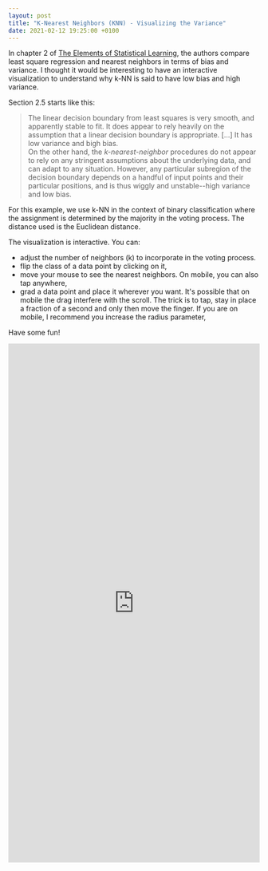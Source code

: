 ```yaml
---
layout: post
title: "K-Nearest Neighbors (KNN) - Visualizing the Variance"
date: 2021-02-12 19:25:00 +0100
---
```


In chapter 2 of [The Elements of Statistical Learning](https://web.stanford.edu/~hastie/ElemStatLearn/),
the authors compare least square regression and nearest neighbors in terms of bias and variance.
I thought it would be interesting to have an interactive visualization to understand
why k-NN is said to have low bias and high variance.

Section 2.5 starts like this:

> The linear decision boundary from least squares is very smooth, and apparently stable to fit. It does appear to rely heavily on the assumption that a linear decision boundary is appropriate. [...] It has low variance and bigh bias.
<br> On the other hand, the *k-nearest-neighbor* procedures do not appear to rely on any stringent assumptions about the underlying data, and can adapt to any situation. However, any particular subregion of the decision boundary depends on a handful of input points and their particular positions, and is thus wiggly and unstable--high variance and low bias.

For this example, we use k-NN in the context of binary classification where the assignment
is determined by the majority in the voting process. The distance used is the Euclidean distance.

The visualization is interactive. You can:
- adjust the number of neighbors (k) to incorporate in the voting process.
- flip the class of a data point by clicking on it,
- move your mouse to see the nearest neighbors. On mobile, you can also tap anywhere,
- grad a data point and place it wherever you want.
  It's possible that on mobile the drag interfere with the scroll. The trick is to tap, stay in place
  a fraction of a second and only then move the finger.
  If you are on mobile, I recommend you increase the radius parameter,

Have some fun!

<iframe width="100%" height="1040" frameborder="0"
  src="https://observablehq.com/embed/@antoinebrl/knn-visualizing-the-variance?cells=viewof+k%2Cviewof+n%2Cviewof+radius%2Cviewof+boundary_cell_size%2Cchart%2Cstyle"></iframe>
